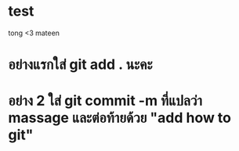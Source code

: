 # test
tong
<3
mateen 
# อย่างแรกใส่ git add . นะคะ
# อย่าง 2 ใส่ git commit -m ที่แปลว่า massage และต่อท้ายด้วย "add how to git"